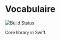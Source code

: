 # Vocabulaire
[![Build Status](https://travis-ci.org/QuStudio/Vocabulaire.svg?branch=master)](https://travis-ci.org/QuStudio/Vocabulaire)

Core library in Swift.
